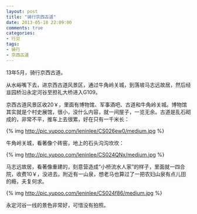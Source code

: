 ```yaml
---
layout: post
title: "骑行京西古道"
date: 2013-05-18 22:09:00
comments: true
categories:
- 行见
tags:
- 骑行
- 京西古道
---
```

13年5月，骑行京西古道。

从水峪嘴下去，进京西古道风景区，通过牛角岭关城，到落坡马志远故居，然后经韭园桥沿永定河谷至担礼大桥进入G109。

京西古道风景区收20￥，里面有博物馆、军事酒吧、古道和牛角岭关城。博物馆其实就是个村史展馆，很小，没什么内容，就一间屋子，一览无余。古道是乱石砌成的，非常不平，推车上去很累，好在只有一千米长：

{% img http://pic.yupoo.com/leninlee/CS026ew0/medium.jpg %}

牛角岭关城，看著像个砖窑，地上的石头沟沟坎坎：

{% img http://pic.yupoo.com/leninlee/CS024QNx/medium.jpg %}

马志远故居，看著像重建的，刻意营造成“小桥流水人家”的样子，里面就一四合院，收费10￥，没进去。附近有一山泉，想老马也算过了一把农妇山泉有点儿田的瘾，夫复何求。

{% img http://pic.yupoo.com/leninlee/CS024f86/medium.jpg %}

永定河谷一线的景色非常好，可惜没有拍照。
